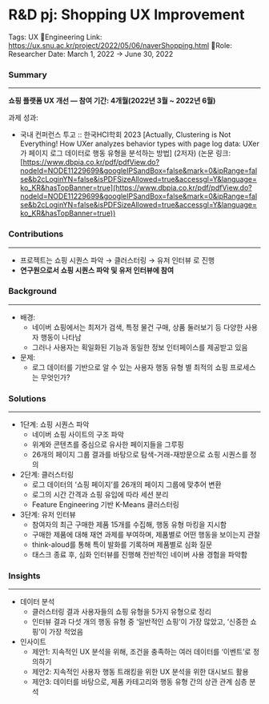 # R&D pj: Shopping UX Improvement

Tags: UX Engineering
Link: https://ux.snu.ac.kr/project/2022/05/06/naverShopping.html
Role: Researcher
Date: March 1, 2022 → June 30, 2022

### Summary

---

**쇼핑 플랫폼 UX 개선 — 참여 기간: 4개월(2022년 3월 ~ 2022년 6월)**

과제 성과:

- 국내 컨퍼런스 투고 :: 한국HCI학회 2023 [Actually, Clustering is Not Everything! How UXer analyzes behavior types with page log data: UXer가 페이지 로그 데이터로 행동 유형을 분석하는 방법] (2저자) (논문 링크: [https://www.dbpia.co.kr/pdf/pdfView.do?nodeId=NODE11229699&googleIPSandBox=false&mark=0&ipRange=false&b2cLoginYN=false&isPDFSizeAllowed=true&accessgl=Y&language=ko_KR&hasTopBanner=true](https://www.dbpia.co.kr/pdf/pdfView.do?nodeId=NODE11229699&googleIPSandBox=false&mark=0&ipRange=false&b2cLoginYN=false&isPDFSizeAllowed=true&accessgl=Y&language=ko_KR&hasTopBanner=true))

### Contributions

---

- 프로젝트는 쇼핑 시퀀스 파악 → 클러스터링 → 유저 인터뷰 로 진행
- **연구원으로서 쇼핑 시퀀스 파악 및 유저 인터뷰에 참여**

### Background

---

- 배경:
    - 네이버 쇼핑에서는 최저가 검색, 특정 물건 구매, 상품 둘러보기 등 다양한 사용자 행동이 나타남
    - 그러나 사용자는 획일화된 기능과 동일한 정보 인터페이스를 제공받고 있음
- 문제:
    - 로그 데이터를 기반으로 알 수 있는 사용자 행동 유형 별 최적의 쇼핑 프로세스는 무엇인가?

### Solutions

---

- 1단계: 쇼핑 시퀀스 파악
    - 네이버 쇼핑 사이트의 구조 파악
    - 위계와 콘텐츠를 중심으로 유사한 페이지들을 그루핑
    - 26개의 페이지 그룹 결과를 바탕으로 탐색-거래-재방문으로 쇼핑 시퀀스를 정의
- 2단계: 클러스터링
    - 로그 데이터의 ‘쇼핑 페이지’를 26개의 페이지 그룹에 맞추어 변환
    - 로그의 시간 간격과 쇼핑 유입에 따라 세션 분리
    - Feature Engineering 기반 K-Means 클러스터링
- 3단계: 유저 인터뷰
    - 참여자의 최근 구매한 제품 15개를 수집해, 행동 유형 마킹을 지시함
    - 구매한 제품에 대해 재연 과제를 부여하며, 제품별로 어떤 행동을 보이는지 관찰
    - think-aloud를 통해 특이 발화를 기록하며 제품별로 심화 질문
    - 태스크 종료 후, 심화 인터뷰를 진행해 전반적인 네이버 사용 경험을 파악함

### Insights

---

- 데이터 분석
    - 클러스터링 결과 사용자들의 쇼핑 유형을 5가지 유형으로 정리
    - 인터뷰 결과 다섯 개의 행동 유형 중 ‘일반적인 쇼핑’이 가장 많았고, ‘신중한 쇼핑’이 가장 적었음
- 인사이트
    - 제안1: 지속적인 UX 분석을 위해, 조건을 충족하는 여러 데이터를 ‘이벤트’로 정의하기
    - 제안2: 지속적인 사용자 행동 트래킹을 위한 UX 분석을 위한 대시보드 활용
    - 제안3: 데이터를 바탕으로, 제품 카테고리와 행동 유형 간의 상관 관계 심층 분석
